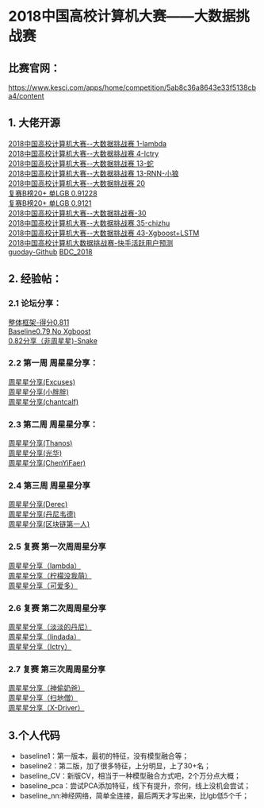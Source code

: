 # 2018中国高校计算机大赛——大数据挑战赛

## 比赛官网：
https://www.kesci.com/apps/home/competition/5ab8c36a8643e33f5138cba4/content

## 1. 大佬开源
[2018中国高校计算机大赛--大数据挑战赛 1-lambda](https://github.com/drop-out/RNN-Active-User-Forecast)  
[2018中国高校计算机大赛--大数据挑战赛 4-lctry](https://github.com/chantcalf/2018-Rank4-)  
[2018中国高校计算机大赛--大数据挑战赛 13-蛇](https://github.com/luoda888/2018-KUAISHOU-TSINGHUA-Top13-Solutions)  
[2018中国高校计算机大赛--大数据挑战赛 13-RNN-小狼](https://github.com/totoruo/KuaiShou2018-RANK13-RNN)  
[2018中国高校计算机大赛--大数据挑战赛 20](https://github.com/bigzhao/Kuaishou_2018_rank20th)  
[复赛B榜20+ 单LGB 0.91228](https://github.com/hellobilllee/ActiveUserPrediction/)  
[复赛B榜20+ 单LGB 0.9121](https://github.com/ZesenChen/kuaishou2018)  
[2018中国高校计算机大赛--大数据挑战赛-30](https://github.com/senmonster/2018-KUAISHOU-TSINGHUA-RANK30-Solutions)  
[2018中国高校计算机大赛--大数据挑战赛 35-chizhu](https://github.com/chizhu/kuaishou2018)  
[2018中国高校计算机大赛--大数据挑战赛 43-Xgboost+LSTM](https://github.com/xwsvincent/2018-KuaiShouAPP-ActiveUser-Prediction)  
[2018中国高校计算机大数据挑战赛-快手活跃用户预测](https://blog.csdn.net/u014775977/article/details/81705271)  
[guoday-Github](https://github.com/guoday) [BDC_2018](https://github.com/guoday/BDC_2018)  

## 2. 经验帖：

### 2.1 论坛分享：
[整体框架-得分0.811](https://www.kesci.com/apps/home/competition/forum/5b10d0ce79433a0277555bab)  
[Baseline0.79,No Xgboost](https://www.kesci.com/apps/home/competition/forum/5b08ec32e811fa77fb091433)  
[0.82分享（非周星星)-Snake](https://www.kesci.com/apps/home/competition/forum/5b1a6e69fe8bc06aa3aafec0)  

### 2.2 第一周 周星星分享：
[周星星分享(Excuses)](https://www.kesci.com/apps/home/competition/forum/5b10f29179433a0277558229)  
[周星星分享(小胖胖)](https://www.kesci.com/apps/home/competition/forum/5b124aae9cb0850279d46b84)  
[周星星分享(chantcalf)](https://www.kesci.com/apps/home/competition/forum/5b10ee5879433a0277557cdd)

### 2.3 第二周 周星星分享：
[周星星分享(Thanos)](https://www.kesci.com/apps/home/competition/forum/5b1a32fbfe8bc06aa3aab6bb)  
[周星星分享(光华)](https://www.kesci.com/apps/home/competition/forum/5b1a5899fe8bc06aa3aaeaa8)  
[周星星分享(ChenYiFaer)](https://www.kesci.com/apps/home/competition/forum/5b1a6084fe8bc06aa3aaf1f9)

### 2.4 第三周 周星星分享
[周星星分享(Derec)](https://www.kesci.com/apps/home/competition/forum/5b2cb519f110337467b28fbe)  
[周星星分享(丹尼韦德)](https://www.kesci.com/apps/home/competition/forum/5b2cd0b8f110337467b2b3f4)  
[周星星分享(区块链第一人)](https://www.kesci.com/apps/home/competition/forum/5b2c9d23f110337467b26d25)

### 2.5 复赛 第一次周周星分享
[周星星分享（lambda）](https://www.kesci.com/home/competition/forum/5b51fddffc7e90001032e34d)  
[周星星分享（柠檬没我萌）](https://www.kesci.com/home/competition/forum/5b5569c5fc7e9000103932bd)  
[周星星分享（可爱多）](https://www.kesci.com/home/competition/forum/5b52f8d5fc7e900010347c08)  

### 2.6 复赛 第二次周周星分享
[周星星分享（淡淡的丹尼）](https://www.kesci.com/home/competition/forum/5b5acaa2a711e6001098d9ee)  
[周星星分享（lindada）](https://www.kesci.com/home/competition/forum/5b5ad22da711e6001098f045)  
[周星星分享（lctry）](https://www.kesci.com/home/competition/forum/5b5abf73a711e6001098ba48)  

### 2.7 复赛 第三次周周星分享
[周星星分享（神偷奶爸）](https://www.kesci.com/home/competition/forum/5b6452646a25e70011edbc83)  
[周星星分享（扫地僧）](https://www.kesci.com/home/competition/forum/5b6446cd6a25e70011ed99d1)  
[周星星分享（X-Driver）](https://www.kesci.com/home/competition/forum/5b64732c6a25e70011ee23a7)  

## 3.个人代码
* baseline1：第一版本，最初的特征，没有模型融合等；
* baseline2：第二版，加了很多特征，上分明显，上了30+名；
* baseline_CV：新版CV，相当于一种模型融合方式吧，2个万分点大概；
* baseline_pca：尝试PCA添加特征，线下有提升，奈何，线上没机会尝试；
* baseline_nn:神经网络，简单全连接，最后两天才写出来，比lgb低5个千；
